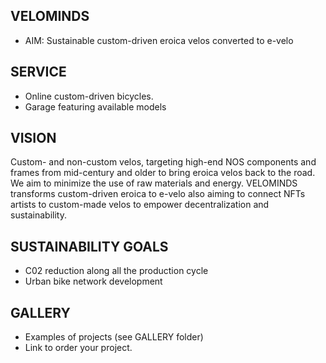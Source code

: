 ## VELOMINDS
* AIM: Sustainable custom-driven eroica velos converted to e-velo

## SERVICE
* Online custom-driven bicycles.
* Garage featuring available models

## VISION
Custom- and non-custom velos, targeting high-end NOS components and frames from mid-century and older to bring eroica velos back to the road. We aim to minimize the use of raw materials and energy. VELOMINDS transforms custom-driven eroica to e-velo also aiming to connect NFTs artists to custom-made velos to empower decentralization and sustainability.

## SUSTAINABILITY GOALS
* C02 reduction along all the production cycle
* Urban bike network development

## GALLERY 
* Examples of projects (see GALLERY folder)
* Link to order your project. 

